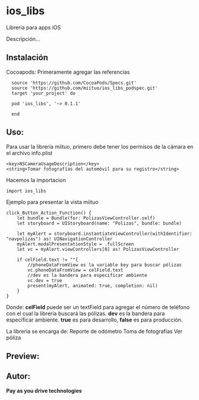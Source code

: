 # ios_libs
Librería para apps iOS

Descripción...

## Instalación

Cocoapods: 
Primeramente agregar las referencias 
```
  source 'https://github.com/CocoaPods/Specs.git'
  source 'https://github.com/miituo/ios_libs_podspec.git'
  target 'your_project' do

  pod 'ios_libs', '~> 0.1.1'

  end
```
## Uso:

Para usar la librería miituo, primero debe tener los permisos de la cámara en el archivo info.plist
```
<key>NSCameraUsageDescription</key>
<string>Tomar fotografías del automóvil para su registro</string>
```

Hacemos la importacion

```
import ios_libs
```

Ejemplo para presentar la vista miituo
  
```
click_Button_Action_Function() {
    let bundle = Bundle(for: PolizasViewController.self)
    let storyboard = UIStoryboard(name: "Polizas", bundle: bundle)

    let myAlert = storyboard.instantiateViewController(withIdentifier: "navpolizas") as! UINavigationController
    myAlert.modalPresentationStyle = .fullScreen
    let vc = myAlert.viewControllers[0] as! PolizasViewController

    if celField.text != ""{
        //phoneDataFromView es la variable key para buscar pólizas
        vc.phoneDataFromView = celField.text
        //dev es la bandera para especificar ambiente
        vc.dev = true
        present(myAlert, animated: true, completion: nil)
    }
}
```  

Donde:
**celField** puede ser un textField para agregar el número de teléfono con el cual la librería buscará las pólizas.
**dev** es la bandera para especificar ambiente. **true** es para desarrollo, **false** es para producción.
  
  
La librería se encarga de:
Reporte de odómetro
Toma de fotografías 
Ver póliza 
  
## Preview:
  
## Autor: 
  
**Pay as you drive technologies**
